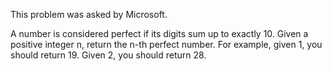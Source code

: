  This problem was asked by Microsoft.

 A number is considered perfect if its digits sum up to exactly 10.
 Given a positive integer n, return the n-th perfect number.
 For example, given 1, you should return 19. Given 2, you should return 28.